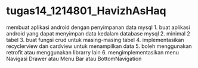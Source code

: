 # tugas14_1214801_HavizhAsHaq
membuat aplikasi android dengan penyimpanan data mysql  1. buat aplikasi android yang dapat menyimpan data kedalam database mysql  2. minimal 2 tabel  3. buat fungsi crud untuk masing-masing tabel  4. implementasikan recyclerview dan cardview untuk menampilkan data  5. boleh menggunakan retrofit atau menggunakan librarry lain  6. mengimplementasikan menu Navigasi Drawer atau Menu Bar atau BottomNavigation

